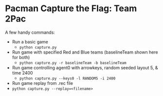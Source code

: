 # Pacman Capture the Flag: Team 2Pac

A few handy commands:
* Run a basic game
  * `python capture.py`
* Run game with specified Red and Blue teams (baselineTeam shown here for both)
  * `python capture.py -r baselineTeam -b baselineTeam`
* Run game controlling agent0 with arrowkeys, random seeded layout 5, & time 2400
  * `python capture.py --keys0 -l RANDOM5 -i 2400`
* Run game replay from .rec file
 * `python capture.py --replay=<filename>`
